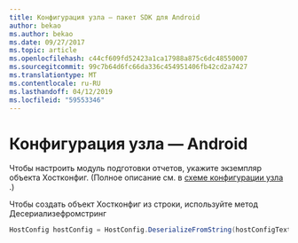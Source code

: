 ```yaml
---
title: Конфигурация узла — пакет SDK для Android
author: bekao
ms.author: bekao
ms.date: 09/27/2017
ms.topic: article
ms.openlocfilehash: c44cf609fd52423a1ca17988a875c6dc48550007
ms.sourcegitcommit: 99c7b64d6fc66da336c454951406fb42cd2a7427
ms.translationtype: MT
ms.contentlocale: ru-RU
ms.lasthandoff: 04/12/2019
ms.locfileid: "59553346"
---
```

# <a name="host-config---android"></a>Конфигурация узла — Android

Чтобы настроить модуль подготовки отчетов, укажите экземпляр объекта Хостконфиг. (Полное описание см. в [схеме конфигурации узла](../../../rendering-cards/host-config.md) .)

Чтобы создать объект Хостконфиг из строки, используйте метод Десериализефромстринг

```java
HostConfig hostConfig = HostConfig.DeserializeFromString(hostConfigText);
```